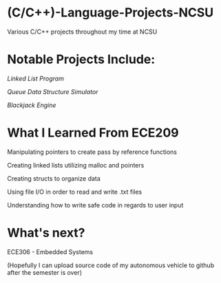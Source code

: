 # (C/C++)-Language-Projects-NCSU
Various C/C++ projects throughout my time at NCSU 

# Notable Projects Include:
*Linked List Program*

*Queue Data Structure Simulator*

*Blackjack Engine*

# What I Learned From ECE209
Manipulating pointers to create pass by reference functions

Creating linked lists utilizing malloc and pointers

Creating structs to organize data

Using file I/O in order to read and write .txt files

Understanding how to write safe code in regards to user input 

# What's next?
ECE306 - Embedded Systems 

(Hopefully I can upload source code of my autonomous vehicle to github after the semester is over)
